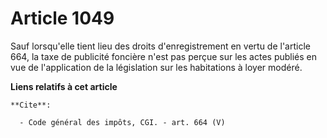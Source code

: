 # Article 1049

Sauf lorsqu'elle tient lieu des droits d'enregistrement en vertu de l'article 664, la taxe de publicité foncière n'est pas
perçue sur les actes publiés en vue de l'application de la législation sur les habitations à loyer modéré.

**Liens relatifs à cet article**

	**Cite**:

	  - Code général des impôts, CGI. - art. 664 (V)

